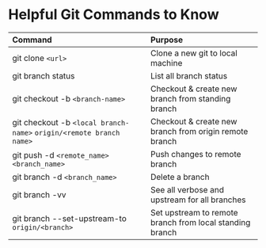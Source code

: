 # Helpful Git Commands to Know

| Command                                     | Purpose                                                     |
| :------------------------------------------ | :---------------------------------------------------------- |
| git clone `<url>`                           | Clone a new git to local machine                            |
| git branch status                           | List all branch status                                      |
| git checkout -b `<branch-name>`             | Checkout & create new branch from standing branch           |
| git checkout -b `<local branch-name>` `origin/<remote branch name>`            | Checkout & create new branch from origin remote branch           |
| git push -d `<remote_name> <branch_name>` | Push changes to remote branch | 
| git branch -d `<branch_name>` | Delete a branch | 
| git branch -vv | See all verbose and upstream for all branches |
| git branch --set-upstream-to `origin/<branch>` | Set upstream to remote branch from local standing branch |
